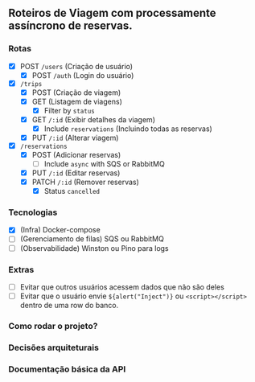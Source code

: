## Roteiros de Viagem com processamente assíncrono de reservas.

### Rotas

- [x] POST `/users` (Criação de usuário)
  - [x] POST `/auth` (Login do usuário)
- [x] `/trips`
  - [x] POST (Criação de viagem)
  - [x] GET (Listagem de viagens)
    - [x] Filter by `status`
  - [x] GET `/:id` (Exibir detalhes da viagem)
    - [x] Include `reservations` (Incluindo todas as reservas)
  - [x] PUT `/:id` (Alterar viagem)
- [x] `/reservations`
  - [x] POST (Adicionar reservas)
    - [ ] Include `async` with SQS or RabbitMQ
  - [x] PUT `/:id` (Editar reservas)
  - [x] PATCH `/:id` (Remover reservas)
    - [x] Status `cancelled`

### Tecnologias

- [x] (Infra) Docker-compose
- [ ] (Gerenciamento de filas) SQS ou RabbitMQ
- [ ] (Observabilidade) Winston ou Pino para logs

### Extras

- [ ] Evitar que outros usuários acessem dados que não são deles
- [ ] Evitar que o usuário envie `${alert("Inject")}` ou `<script></script>` dentro de uma row do banco.

### Como rodar o projeto?

### Decisões arquiteturais

### Documentação básica da API

